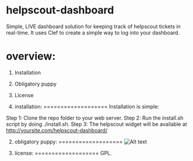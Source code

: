 helpscout-dashboard
===================
Simple, LIVE dashboard solution for keeping track of helpscout tickets in real-time.
It uses Clef to create a simple way to log into your dashboard.


overview:
===================
1. Installation
2. Obligatory puppy
3. License


1. installation:
===================
Installation is simple:

Step 1: Clone the repo folder to your web server.
Step 2: Run the install.sh script by doing ./install.sh.
Step 3: The helpscout widget will be available at http://yoursite.com/helpscout-dashboard/


2. obligatory puppy:
===================
![Alt text](http://i.huffpost.com/gen/1344259/thumbs/r-PUPPIES-PLAYING-large570.jpg?15 "It is a puppy.")


3. license:
===================
GPL.
